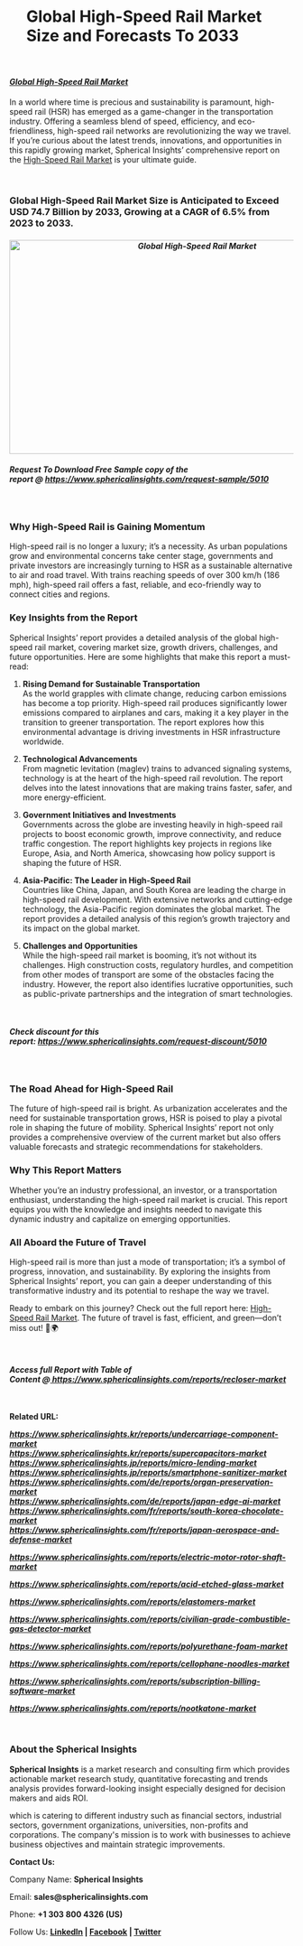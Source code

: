 <h1 style="padding-left: 30px;">Global High-Speed Rail Market Size and Forecasts To 2033</h1>
<h4>&nbsp;</h4>
<h4><em><a href=" https://www.sphericalinsights.com/reports/recloser-market" target="_blank">Global High-Speed Rail Market</a></em></h4>
<p>In a world where time is precious and sustainability is paramount, high-speed rail (HSR) has emerged as a game-changer in the transportation industry. Offering a seamless blend of speed, efficiency, and eco-friendliness, high-speed rail networks are revolutionizing the way we travel. If you&rsquo;re curious about the latest trends, innovations, and opportunities in this rapidly growing market, Spherical Insights&rsquo; comprehensive report on the&nbsp;<a href="https://www.sphericalinsights.com/reports/high-speed-rail-market" target="_blank" rel="noreferrer">High-Speed Rail Market</a>&nbsp;is your ultimate guide.</p>
<p>&nbsp;</p>
<h3>Global High-Speed Rail Market Size is Anticipated to Exceed USD 74.7 Billion by 2033, Growing at a CAGR of 6.5% from 2023 to 2033.</h3>
<h4 style="text-align: center;"><em><strong><img src="https://www.sphericalinsights.com/images/rd/global-high-speed-rail-market.png" alt="Global High-Speed Rail Market" width="650" height="379" /></strong></em></h4>
<h4><em><strong>Request To Download Free Sample copy of the report&nbsp;@&nbsp;<a href="https://www.sphericalinsights.com/request-sample/5010" target="_blank">https://www.sphericalinsights.com/request-sample/5010</a></strong></em></h4>
<h3>&nbsp;</h3>
<h3>Why High-Speed Rail is Gaining Momentum</h3>
<p>High-speed rail is no longer a luxury; it&rsquo;s a necessity. As urban populations grow and environmental concerns take center stage, governments and private investors are increasingly turning to HSR as a sustainable alternative to air and road travel. With trains reaching speeds of over 300 km/h (186 mph), high-speed rail offers a fast, reliable, and eco-friendly way to connect cities and regions.</p>
<h3>Key Insights from the Report</h3>
<p>Spherical Insights&rsquo; report provides a detailed analysis of the global high-speed rail market, covering market size, growth drivers, challenges, and future opportunities. Here are some highlights that make this report a must-read:</p>
<ol start="1">
<li>
<p><strong>Rising Demand for Sustainable Transportation</strong><br />As the world grapples with climate change, reducing carbon emissions has become a top priority. High-speed rail produces significantly lower emissions compared to airplanes and cars, making it a key player in the transition to greener transportation. The report explores how this environmental advantage is driving investments in HSR infrastructure worldwide.</p>
</li>
<li>
<p><strong>Technological Advancements</strong><br />From magnetic levitation (maglev) trains to advanced signaling systems, technology is at the heart of the high-speed rail revolution. The report delves into the latest innovations that are making trains faster, safer, and more energy-efficient.</p>
</li>
<li>
<p><strong>Government Initiatives and Investments</strong><br />Governments across the globe are investing heavily in high-speed rail projects to boost economic growth, improve connectivity, and reduce traffic congestion. The report highlights key projects in regions like Europe, Asia, and North America, showcasing how policy support is shaping the future of HSR.</p>
</li>
<li>
<p><strong>Asia-Pacific: The Leader in High-Speed Rail</strong><br />Countries like China, Japan, and South Korea are leading the charge in high-speed rail development. With extensive networks and cutting-edge technology, the Asia-Pacific region dominates the global market. The report provides a detailed analysis of this region&rsquo;s growth trajectory and its impact on the global market.</p>
</li>
<li>
<p><strong>Challenges and Opportunities</strong><br />While the high-speed rail market is booming, it&rsquo;s not without its challenges. High construction costs, regulatory hurdles, and competition from other modes of transport are some of the obstacles facing the industry. However, the report also identifies lucrative opportunities, such as public-private partnerships and the integration of smart technologies.</p>
</li>
</ol>
<p>&nbsp;</p>
<h4><em><strong>Check discount for this report:&nbsp;<a href="https://www.sphericalinsights.com/request-discount/5010" target="_blank">https://www.sphericalinsights.com/request-discount/5010</a></strong></em></h4>
<h3>&nbsp;</h3>
<h3>The Road Ahead for High-Speed Rail</h3>
<p>The future of high-speed rail is bright. As urbanization accelerates and the need for sustainable transportation grows, HSR is poised to play a pivotal role in shaping the future of mobility. Spherical Insights&rsquo; report not only provides a comprehensive overview of the current market but also offers valuable forecasts and strategic recommendations for stakeholders.</p>
<h3>Why This Report Matters</h3>
<p>Whether you&rsquo;re an industry professional, an investor, or a transportation enthusiast, understanding the high-speed rail market is crucial. This report equips you with the knowledge and insights needed to navigate this dynamic industry and capitalize on emerging opportunities.</p>
<h3>All Aboard the Future of Travel</h3>
<p>High-speed rail is more than just a mode of transportation; it&rsquo;s a symbol of progress, innovation, and sustainability. By exploring the insights from Spherical Insights&rsquo; report, you can gain a deeper understanding of this transformative industry and its potential to reshape the way we travel.</p>
<p>Ready to embark on this journey? Check out the full report here:&nbsp;<a href="https://www.sphericalinsights.com/reports/high-speed-rail-market" target="_blank" rel="noreferrer">High-Speed Rail Market</a>. The future of travel is fast, efficient, and green&mdash;don&rsquo;t miss out! 🚄🌍</p>
<p>&nbsp;</p>
<h4><em><strong>Access full Report with Table of Content&nbsp;@<a href="%20https://www.sphericalinsights.com/reports/recloser-market" target="_blank">&nbsp;https://www.sphericalinsights.com/reports/recloser-market</a></strong></em></h4>
<p>&nbsp;</p>
<p><strong>Related URL:</strong></p>
<p><strong><em><a href="https://www.sphericalinsights.kr/reports/undercarriage-component-market">https://www.sphericalinsights.kr/reports/undercarriage-component-market</a></em></strong><br /> <a href="https://www.sphericalinsights.kr/reports/supercapacitors-market"><strong><em>https://www.sphericalinsights.kr/reports/supercapacitors-market</em></strong></a><br /> <a href="https://www.sphericalinsights.jp/reports/micro-lending-market"><strong><em>https://www.sphericalinsights.jp/reports/micro-lending-market</em></strong></a><br /> <a href="https://www.sphericalinsights.jp/reports/smartphone-sanitizer-market"><strong><em>https://www.sphericalinsights.jp/reports/smartphone-sanitizer-market</em></strong></a><br /> <a href="https://www.sphericalinsights.com/de/reports/organ-preservation-market"><strong><em>https://www.sphericalinsights.com/de/reports/organ-preservation-market</em></strong></a><br /> <strong><em><a href="https://www.sphericalinsights.com/de/reports/japan-edge-ai-market">https://www.sphericalinsights.com/de/reports/japan-edge-ai-market</a></em></strong><br /> <strong><em><a href="https://www.sphericalinsights.com/fr/reports/south-korea-chocolate-market">https://www.sphericalinsights.com/fr/reports/south-korea-chocolate-market</a></em></strong><br /> <a href="https://www.sphericalinsights.com/fr/reports/japan-aerospace-and-defense-market"><strong><em>https://www.sphericalinsights.com/fr/reports/japan-aerospace-and-defense-market</em></strong></a></p>
<p><strong><em><a href="https://www.sphericalinsights.com/reports/electric-motor-rotor-shaft-market">https://www.sphericalinsights.com/reports/electric-motor-rotor-shaft-market</a></em></strong></p>
<p><strong><em><a href="https://www.sphericalinsights.com/reports/acid-etched-glass-market">https://www.sphericalinsights.com/reports/acid-etched-glass-market</a>&nbsp;</em></strong></p>
<p><strong><em><a href="https://www.sphericalinsights.com/reports/elastomers-market">https://www.sphericalinsights.com/reports/elastomers-market</a></em></strong></p>
<p><strong><em><a href="https://www.sphericalinsights.com/reports/civilian-grade-combustible-gas-detector-market">https://www.sphericalinsights.com/reports/civilian-grade-combustible-gas-detector-market</a></em></strong></p>
<p><strong><em><a href="https://www.sphericalinsights.com/reports/polyurethane-foam-market">https://www.sphericalinsights.com/reports/polyurethane-foam-market</a></em></strong></p>
<p><strong><em><a href="https://www.sphericalinsights.com/reports/cellophane-noodles-market">https://www.sphericalinsights.com/reports/cellophane-noodles-market</a></em></strong></p>
<p><strong><em><a href="https://www.sphericalinsights.com/reports/subscription-billing-software-market">https://www.sphericalinsights.com/reports/subscription-billing-software-market</a></em></strong></p>
<p><strong><em><a href="https://www.sphericalinsights.com/reports/nootkatone-market">https://www.sphericalinsights.com/reports/nootkatone-market</a></em></strong></p>
<p>&nbsp;</p>
<h3><strong>About the Spherical Insights</strong></h3>
<p><strong>Spherical Insights</strong>&nbsp;is a market research and consulting firm which provides actionable market research study, quantitative forecasting and trends analysis provides forward-looking insight especially designed for decision makers and aids ROI.</p>
<p>which is catering to different industry such as financial sectors, industrial sectors, government organizations, universities, non-profits and corporations. The company's mission is to work with businesses to achieve business objectives and maintain strategic improvements.</p>
<p><strong>Contact Us:</strong></p>
<p>Company Name:&nbsp;<strong>Spherical Insights</strong></p>
<p>Email:&nbsp;<strong>sales@sphericalinsights.com</strong></p>
<p>Phone:&nbsp;<strong>+1 303 800 4326 (US)</strong></p>
<p>Follow Us:&nbsp;<strong><a href="https://www.linkedin.com/company/spherical-insight/"><u>LinkedIn</u></a>&nbsp;|&nbsp;<a href="https://www.facebook.com/sphericalinsights22"><u>Facebook</u></a>&nbsp;|&nbsp;<a href="https://twitter.com/SInsights_US"><u>Twitter</u></a></strong></p>
